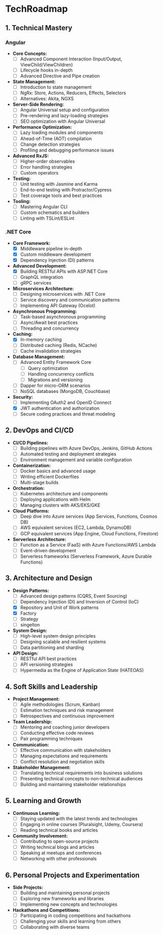 # TechRoadmap

## 1. Technical Mastery

### Angular

- **Core Concepts:**
  - [ ] Advanced Component Interaction (Input/Output, ViewChild/ViewChildren)
  - [ ] Lifecycle hooks in-depth
  - [ ] Advanced Directive and Pipe creation

- **State Management:**
  - [ ] Introduction to state management
  - [ ] NgRx: Store, Actions, Reducers, Effects, Selectors
  - [ ] Alternatives: Akita, NGXS

- **Server-Side Rendering:**
  - [ ] Angular Universal setup and configuration
  - [ ] Pre-rendering and lazy-loading strategies
  - [ ] SEO optimization with Angular Universal

- **Performance Optimization:**
  - [ ] Lazy loading modules and components
  - [ ] Ahead-of-Time (AOT) compilation
  - [ ] Change detection strategies
  - [ ] Profiling and debugging performance issues

- **Advanced RxJS:**
  - [ ] Higher-order observables
  - [ ] Error handling strategies
  - [ ] Custom operators

- **Testing:**
  - [ ] Unit testing with Jasmine and Karma
  - [ ] End-to-end testing with Protractor/Cypress
  - [ ] Test coverage tools and best practices

- **Tooling:**
  - [ ] Mastering Angular CLI
  - [ ] Custom schematics and builders
  - [ ] Linting with TSLint/ESLint

### .NET Core

- **Core Framework:**
  - [x] Middleware pipeline in-depth
  - [x] Custom middleware development
  - [x] Dependency Injection (DI) patterns

- **Advanced Development:**
  - [x] Building RESTful APIs with ASP.NET Core
  - [ ] GraphQL integration
  - [ ] gRPC services

- **Microservices Architecture:**
  - [ ] Designing microservices with .NET Core
  - [ ] Service discovery and communication patterns
  - [ ] Implementing API Gateway (Ocelot)

- **Asynchronous Programming:**
  - [ ] Task-based asynchronous programming
  - [ ] Async/Await best practices
  - [ ] Threading and concurrency

- **Caching:**
  - [x] In-memory caching
  - [ ] Distributed caching (Redis, NCache)
  - [ ] Cache invalidation strategies

- **Database Management:**
  - [ ] Advanced Entity Framework Core
    - [ ] Query optimization
    - [ ] Handling concurrency conflicts
    - [ ] Migrations and versioning
  - [ ] Dapper for micro-ORM scenarios
  - [ ] NoSQL databases (MongoDB, Couchbase)

- **Security:**
  - [ ] Implementing OAuth2 and OpenID Connect
  - [x] JWT authentication and authorization
  - [ ] Secure coding practices and threat modeling

## 2. DevOps and CI/CD

- **CI/CD Pipelines:**
  - [ ] Building pipelines with Azure DevOps, Jenkins, GitHub Actions
  - [ ] Automated testing and deployment strategies
  - [ ] Environment management and variable configuration

- **Containerization:**
  - [ ] Docker basics and advanced usage
  - [ ] Writing efficient Dockerfiles
  - [ ] Multi-stage builds

- **Orchestration:**
  - [ ] Kubernetes architecture and components
  - [ ] Deploying applications with Helm
  - [ ] Managing clusters with AKS/EKS/GKE

- **Cloud Platforms:**
  - [ ] Deep dive into Azure services (App Services, Functions, Cosmos DB)
  - [ ] AWS equivalent services (EC2, Lambda, DynamoDB)
  - [ ] GCP equivalent services (App Engine, Cloud Functions, Firestore)

- **Serverless Architecture:**
  - [ ] Function as a Service (FaaS) with Azure Functions/AWS Lambda
  - [ ] Event-driven development
  - [ ] Serverless frameworks (Serverless Framework, Azure Durable Functions)

## 3. Architecture and Design

- **Design Patterns:**
  - [ ] Advanced design patterns (CQRS, Event Sourcing)
  - [ ] Dependency Injection (DI) and Inversion of Control (IoC)
  - [x] Repository and Unit of Work patterns
  - [x] Factory
  - [ ] Strategy
  - [ ] singelton 

- **System Design:**
  - [ ] High-level system design principles
  - [ ] Designing scalable and resilient systems
  - [ ] Data partitioning and sharding

- **API Design:**
  - [ ] RESTful API best practices
  - [ ] API versioning strategies
  - [ ] Hypermedia as the Engine of Application State (HATEOAS)

## 4. Soft Skills and Leadership

- **Project Management:**
  - [ ] Agile methodologies (Scrum, Kanban)
  - [ ] Estimation techniques and risk management
  - [ ] Retrospectives and continuous improvement

- **Team Leadership:**
  - [ ] Mentoring and coaching junior developers
  - [ ] Conducting effective code reviews
  - [ ] Pair programming techniques

- **Communication:**
  - [ ] Effective communication with stakeholders
  - [ ] Managing expectations and requirements
  - [ ] Conflict resolution and negotiation skills

- **Stakeholder Management:**
  - [ ] Translating technical requirements into business solutions
  - [ ] Presenting technical concepts to non-technical audiences
  - [ ] Building and maintaining stakeholder relationships

## 5. Learning and Growth

- **Continuous Learning:**
  - [ ] Staying updated with the latest trends and technologies
  - [ ] Engaging in online courses (Pluralsight, Udemy, Coursera)
  - [ ] Reading technical books and articles

- **Community Involvement:**
  - [ ] Contributing to open-source projects
  - [ ] Writing technical blogs and articles
  - [ ] Speaking at meetups and conferences
  - [ ] Networking with other professionals

## 6. Personal Projects and Experimentation

- **Side Projects:**
  - [ ] Building and maintaining personal projects
  - [ ] Exploring new frameworks and libraries
  - [ ] Implementing new concepts and technologies

- **Hackathons and Competitions:**
  - [ ] Participating in coding competitions and hackathons
  - [ ] Challenging your skills and learning from others
  - [ ] Collaborating with diverse teams
